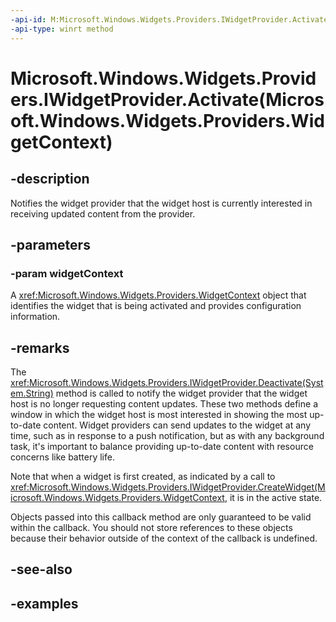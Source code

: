 ```yaml
---
-api-id: M:Microsoft.Windows.Widgets.Providers.IWidgetProvider.Activate(Microsoft.Windows.Widgets.Providers.WidgetContext)
-api-type: winrt method
---
```


# Microsoft.Windows.Widgets.Providers.IWidgetProvider.Activate(Microsoft.Windows.Widgets.Providers.WidgetContext)

<!--
public void Activate (Microsoft.Windows.Widgets.Providers.WidgetContext widgetContext);
-->


## -description

Notifies the widget provider that the widget host is currently interested in receiving updated content from the provider.

## -parameters

### -param widgetContext

A <xref:Microsoft.Windows.Widgets.Providers.WidgetContext> object that identifies the widget that is being activated and provides configuration information.

## -remarks

The <xref:Microsoft.Windows.Widgets.Providers.IWidgetProvider.Deactivate(System.String)> method is called to notify the widget provider that the widget host is no longer requesting content updates. These two methods define a window in which the widget host is most interested in showing the most up-to-date content. Widget providers can send updates to the widget at any time, such as in response to a push notification, but as with any background task, it's important to balance providing up-to-date content with resource concerns like battery life. 

Note that when a widget is first created, as indicated by a call to <xref:Microsoft.Windows.Widgets.Providers.IWidgetProvider.CreateWidget(Microsoft.Windows.Widgets.Providers.WidgetContext>, it is in the active state.

Objects passed into this callback method are only guaranteed to be valid within the callback. You should not store references to these objects because their behavior outside of the context of the callback is undefined.

## -see-also

## -examples


